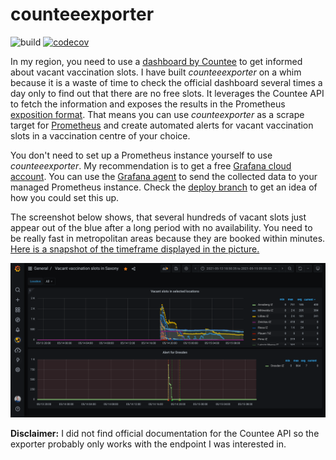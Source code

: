 # counteeexporter

![build](https://img.shields.io/github/workflow/status/usommerl/counteeexporter/ci?style=for-the-badge)
[![codecov](https://img.shields.io/codecov/c/github/usommerl/counteeexporter?style=for-the-badge)](https://codecov.io/gh/usommerl/graalnative4s)
<!--[![Scala Steward badge](https://img.shields.io/badge/Scala_Steward-helping-blue.svg?style=for-the-badge)](https://scala-steward.org)-->

In my region, you need to use a [dashboard by Countee][countee_dashboard] to get informed about vacant vaccination slots. I have built _counteeexporter_ on a whim because it is a waste of time to check the official dashboard several times a day only to find out that there are no free slots. It leverages the Countee API to fetch the information and exposes the results in the Prometheus [exposition format][expostion_format]. That means you can use _counteexporter_ as a scrape target for [Prometheus][prometheus] and create automated alerts for vacant vaccination slots in a vaccination centre of your choice.


You don't need to set up a Prometheus instance yourself to use _counteeexporter_. My recommendation is to get a free [Grafana cloud account][grafana_cloud]. You can use the [Grafana agent][grafana_agent] to send the collected data to your managed Prometheus instance. Check the [deploy branch][deploy_branch] to get an idea of how you could set this up.


The screenshot below shows, that several hundreds of vacant slots just appear out of the blue after a long period with no availability. You need to be really fast in metropolitan areas because they are booked within minutes. [Here is a snapshot of the timeframe displayed in the picture.][grafana_snaphshot]

![Grafana dashboard with countee data](screenshot_grafana_dashboard.png)

**Disclaimer:** I did not find official documentation for the Countee API so the exporter probably only works with the endpoint I was interested in.

[countee_dashboard]: https://www.countee.ch/app/de/counter/impfee/_iz_sachsen
[expostion_format]: https://github.com/prometheus/docs/blob/master/content/docs/instrumenting/exposition_formats.md
[prometheus]: https://prometheus.io/
[grafana_cloud]: https://grafana.com/products/cloud/
[grafana_agent]: https://github.com/grafana/agent
[deploy_branch]: https://github.com/usommerl/counteeexporter/tree/deploy
[grafana_snaphshot]: https://usommerl.grafana.net/dashboard/snapshot/utOX7mqkj4ofFQaQ369Be5SYFf3qNtrL
